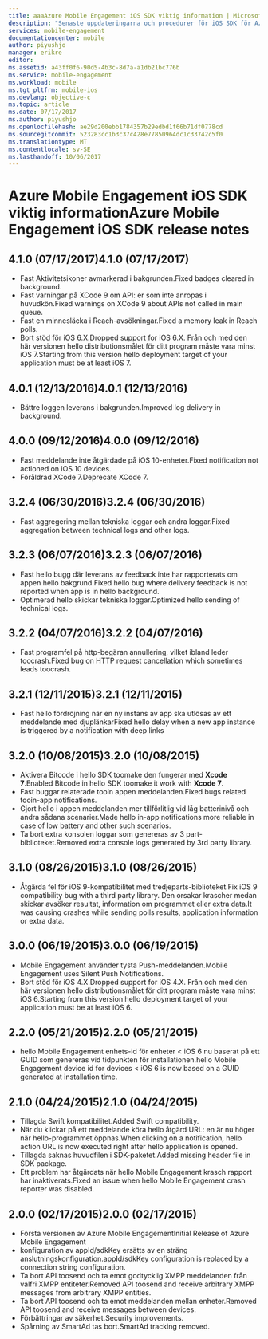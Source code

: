 ```yaml
---
title: aaaAzure Mobile Engagement iOS SDK viktig information | Microsoft Docs
description: "Senaste uppdateringarna och procedurer för iOS SDK för Azure Mobile Engagement"
services: mobile-engagement
documentationcenter: mobile
author: piyushjo
manager: erikre
editor: 
ms.assetid: a43ff0f6-90d5-4b3c-8d7a-a1db21bc776b
ms.service: mobile-engagement
ms.workload: mobile
ms.tgt_pltfrm: mobile-ios
ms.devlang: objective-c
ms.topic: article
ms.date: 07/17/2017
ms.author: piyushjo
ms.openlocfilehash: ae29d200ebb1784357b29edbd1f66b71df0778cd
ms.sourcegitcommit: 523283cc1b3c37c428e77850964dc1c33742c5f0
ms.translationtype: MT
ms.contentlocale: sv-SE
ms.lasthandoff: 10/06/2017
---
```

# <a name="azure-mobile-engagement-ios-sdk-release-notes"></a><span data-ttu-id="ccd01-103">Azure Mobile Engagement iOS SDK viktig information</span><span class="sxs-lookup"><span data-stu-id="ccd01-103">Azure Mobile Engagement iOS SDK release notes</span></span>

## <a name="410-07172017"></a><span data-ttu-id="ccd01-104">4.1.0 (07/17/2017)</span><span class="sxs-lookup"><span data-stu-id="ccd01-104">4.1.0 (07/17/2017)</span></span>
* <span data-ttu-id="ccd01-105">Fast Aktivitetsikoner avmarkerad i bakgrunden.</span><span class="sxs-lookup"><span data-stu-id="ccd01-105">Fixed badges cleared in background.</span></span>
* <span data-ttu-id="ccd01-106">Fast varningar på XCode 9 om API: er som inte anropas i huvudkön.</span><span class="sxs-lookup"><span data-stu-id="ccd01-106">Fixed warnings on XCode 9 about APIs not called in main queue.</span></span>
* <span data-ttu-id="ccd01-107">Fast en minnesläcka i Reach-avsökningar.</span><span class="sxs-lookup"><span data-stu-id="ccd01-107">Fixed a memory leak in Reach polls.</span></span>
* <span data-ttu-id="ccd01-108">Bort stöd för iOS 6.X.</span><span class="sxs-lookup"><span data-stu-id="ccd01-108">Dropped support for iOS 6.X.</span></span> <span data-ttu-id="ccd01-109">Från och med den här versionen hello distributionsmålet för ditt program måste vara minst iOS 7.</span><span class="sxs-lookup"><span data-stu-id="ccd01-109">Starting from this version hello deployment target of your application must be at least iOS 7.</span></span>

## <a name="401-12132016"></a><span data-ttu-id="ccd01-110">4.0.1 (12/13/2016)</span><span class="sxs-lookup"><span data-stu-id="ccd01-110">4.0.1 (12/13/2016)</span></span>
* <span data-ttu-id="ccd01-111">Bättre loggen leverans i bakgrunden.</span><span class="sxs-lookup"><span data-stu-id="ccd01-111">Improved log delivery in background.</span></span>

## <a name="400-09122016"></a><span data-ttu-id="ccd01-112">4.0.0 (09/12/2016)</span><span class="sxs-lookup"><span data-stu-id="ccd01-112">4.0.0 (09/12/2016)</span></span>
* <span data-ttu-id="ccd01-113">Fast meddelande inte åtgärdade på iOS 10-enheter.</span><span class="sxs-lookup"><span data-stu-id="ccd01-113">Fixed notification not actioned on iOS 10 devices.</span></span>
* <span data-ttu-id="ccd01-114">Föråldrad XCode 7.</span><span class="sxs-lookup"><span data-stu-id="ccd01-114">Deprecate XCode 7.</span></span>

## <a name="324-06302016"></a><span data-ttu-id="ccd01-115">3.2.4 (06/30/2016)</span><span class="sxs-lookup"><span data-stu-id="ccd01-115">3.2.4 (06/30/2016)</span></span>
* <span data-ttu-id="ccd01-116">Fast aggregering mellan tekniska loggar och andra loggar.</span><span class="sxs-lookup"><span data-stu-id="ccd01-116">Fixed aggregation between technical logs and other logs.</span></span>

## <a name="323-06072016"></a><span data-ttu-id="ccd01-117">3.2.3 (06/07/2016)</span><span class="sxs-lookup"><span data-stu-id="ccd01-117">3.2.3 (06/07/2016)</span></span>
* <span data-ttu-id="ccd01-118">Fast hello bugg där leverans av feedback inte har rapporterats om appen hello bakgrund.</span><span class="sxs-lookup"><span data-stu-id="ccd01-118">Fixed hello bug where delivery feedback is not reported when app is in hello background.</span></span>
* <span data-ttu-id="ccd01-119">Optimerad hello skickar tekniska loggar.</span><span class="sxs-lookup"><span data-stu-id="ccd01-119">Optimized hello sending of technical logs.</span></span>

## <a name="322-04072016"></a><span data-ttu-id="ccd01-120">3.2.2 (04/07/2016)</span><span class="sxs-lookup"><span data-stu-id="ccd01-120">3.2.2 (04/07/2016)</span></span>
* <span data-ttu-id="ccd01-121">Fast programfel på http-begäran annullering, vilket ibland leder toocrash.</span><span class="sxs-lookup"><span data-stu-id="ccd01-121">Fixed bug on HTTP request cancellation which sometimes leads toocrash.</span></span>

## <a name="321-12112015"></a><span data-ttu-id="ccd01-122">3.2.1 (12/11/2015)</span><span class="sxs-lookup"><span data-stu-id="ccd01-122">3.2.1 (12/11/2015)</span></span>
* <span data-ttu-id="ccd01-123">Fast hello fördröjning när en ny instans av app ska utlösas av ett meddelande med djuplänkar</span><span class="sxs-lookup"><span data-stu-id="ccd01-123">Fixed hello delay when a new app instance is triggered by a notification with deep links</span></span>

## <a name="320-10082015"></a><span data-ttu-id="ccd01-124">3.2.0 (10/08/2015)</span><span class="sxs-lookup"><span data-stu-id="ccd01-124">3.2.0 (10/08/2015)</span></span>
* <span data-ttu-id="ccd01-125">Aktivera Bitcode i hello SDK toomake den fungerar med **Xcode 7**.</span><span class="sxs-lookup"><span data-stu-id="ccd01-125">Enabled Bitcode in hello SDK toomake it work with **Xcode 7**.</span></span>
* <span data-ttu-id="ccd01-126">Fast buggar relaterade tooin appen meddelanden.</span><span class="sxs-lookup"><span data-stu-id="ccd01-126">Fixed bugs related tooin-app notifications.</span></span>
* <span data-ttu-id="ccd01-127">Gjort hello i appen meddelanden mer tillförlitlig vid låg batterinivå och andra sådana scenarier.</span><span class="sxs-lookup"><span data-stu-id="ccd01-127">Made hello in-app notifications more reliable in case of low battery and other such scenarios.</span></span>
* <span data-ttu-id="ccd01-128">Ta bort extra konsolen loggar som genereras av 3 part-biblioteket.</span><span class="sxs-lookup"><span data-stu-id="ccd01-128">Removed extra console logs generated by 3rd party library.</span></span>

## <a name="310-08262015"></a><span data-ttu-id="ccd01-129">3.1.0 (08/26/2015)</span><span class="sxs-lookup"><span data-stu-id="ccd01-129">3.1.0 (08/26/2015)</span></span>
* <span data-ttu-id="ccd01-130">Åtgärda fel för iOS 9-kompatibilitet med tredjeparts-biblioteket.</span><span class="sxs-lookup"><span data-stu-id="ccd01-130">Fix iOS 9 compatibility bug with a third party library.</span></span> <span data-ttu-id="ccd01-131">Den orsakar krascher medan skickar avsöker resultat, information om programmet eller extra data.</span><span class="sxs-lookup"><span data-stu-id="ccd01-131">It was causing crashes while sending polls results, application information or extra data.</span></span>

## <a name="300-06192015"></a><span data-ttu-id="ccd01-132">3.0.0 (06/19/2015)</span><span class="sxs-lookup"><span data-stu-id="ccd01-132">3.0.0 (06/19/2015)</span></span>
* <span data-ttu-id="ccd01-133">Mobile Engagement använder tysta Push-meddelanden.</span><span class="sxs-lookup"><span data-stu-id="ccd01-133">Mobile Engagement uses Silent Push Notifications.</span></span>
* <span data-ttu-id="ccd01-134">Bort stöd för iOS 4.X.</span><span class="sxs-lookup"><span data-stu-id="ccd01-134">Dropped support for iOS 4.X.</span></span> <span data-ttu-id="ccd01-135">Från och med den här versionen hello distributionsmålet för ditt program måste vara minst iOS 6.</span><span class="sxs-lookup"><span data-stu-id="ccd01-135">Starting from this version hello deployment target of your application must be at least iOS 6.</span></span>

## <a name="220-05212015"></a><span data-ttu-id="ccd01-136">2.2.0 (05/21/2015)</span><span class="sxs-lookup"><span data-stu-id="ccd01-136">2.2.0 (05/21/2015)</span></span>
* <span data-ttu-id="ccd01-137">hello Mobile Engagement enhets-id för enheter < iOS 6 nu baserat på ett GUID som genereras vid tidpunkten för installationen.</span><span class="sxs-lookup"><span data-stu-id="ccd01-137">hello Mobile Engagement device id for devices < iOS 6 is now based on a GUID generated at installation time.</span></span>

## <a name="210-04242015"></a><span data-ttu-id="ccd01-138">2.1.0 (04/24/2015)</span><span class="sxs-lookup"><span data-stu-id="ccd01-138">2.1.0 (04/24/2015)</span></span>
* <span data-ttu-id="ccd01-139">Tillagda Swift kompatibilitet.</span><span class="sxs-lookup"><span data-stu-id="ccd01-139">Added Swift compatibility.</span></span>
* <span data-ttu-id="ccd01-140">När du klickar på ett meddelande köra hello åtgärd URL: en är nu höger när hello-programmet öppnas.</span><span class="sxs-lookup"><span data-stu-id="ccd01-140">When clicking on a notification, hello action URL is now executed right after hello application is opened.</span></span>
* <span data-ttu-id="ccd01-141">Tillagda saknas huvudfilen i SDK-paketet.</span><span class="sxs-lookup"><span data-stu-id="ccd01-141">Added missing header file in SDK package.</span></span>
* <span data-ttu-id="ccd01-142">Ett problem har åtgärdats när hello Mobile Engagement krasch rapport har inaktiverats.</span><span class="sxs-lookup"><span data-stu-id="ccd01-142">Fixed an issue when hello Mobile Engagement crash reporter was disabled.</span></span>

## <a name="200-02172015"></a><span data-ttu-id="ccd01-143">2.0.0 (02/17/2015)</span><span class="sxs-lookup"><span data-stu-id="ccd01-143">2.0.0 (02/17/2015)</span></span>
* <span data-ttu-id="ccd01-144">Första versionen av Azure Mobile Engagement</span><span class="sxs-lookup"><span data-stu-id="ccd01-144">Initial Release of Azure Mobile Engagement</span></span>
* <span data-ttu-id="ccd01-145">konfiguration av appId/sdkKey ersätts av en sträng anslutningskonfiguration.</span><span class="sxs-lookup"><span data-stu-id="ccd01-145">appId/sdkKey configuration is replaced by a connection string configuration.</span></span>
* <span data-ttu-id="ccd01-146">Ta bort API toosend och ta emot godtycklig XMPP meddelanden från valfri XMPP entiteter.</span><span class="sxs-lookup"><span data-stu-id="ccd01-146">Removed API toosend and receive arbitrary XMPP messages from arbitrary XMPP entities.</span></span>
* <span data-ttu-id="ccd01-147">Ta bort API toosend och ta emot meddelanden mellan enheter.</span><span class="sxs-lookup"><span data-stu-id="ccd01-147">Removed API toosend and receive messages between devices.</span></span>
* <span data-ttu-id="ccd01-148">Förbättringar av säkerhet.</span><span class="sxs-lookup"><span data-stu-id="ccd01-148">Security improvements.</span></span>
* <span data-ttu-id="ccd01-149">Spårning av SmartAd tas bort.</span><span class="sxs-lookup"><span data-stu-id="ccd01-149">SmartAd tracking removed.</span></span>
